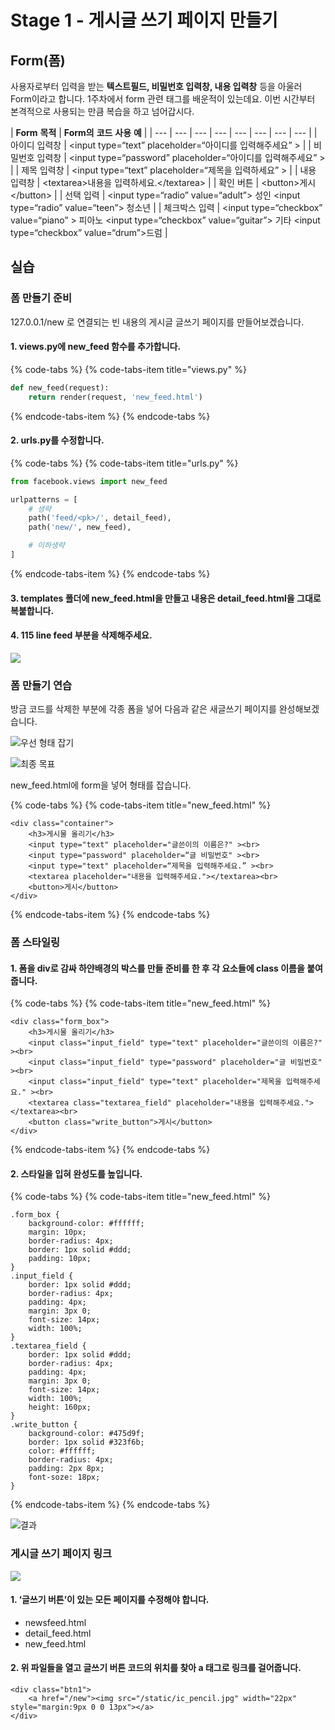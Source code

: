 # Stage 1 - 게시글 쓰기 페이지 만들기

## Form\(폼\)

사용자로부터 입력을 받는 **텍스트필드, 비밀번호 입력창, 내용 입력창** 등을 아울러 Form이라고 합니다. 1주차에서 form 관련 태그를 배운적이 있는데요. 이번 시간부터 본격적으로 사용되는 만큼 복습을 하고 넘어갑시다.

| **Form** **목적** | **Form의** **코드** **사용** **예** |
| --- | --- | --- | --- | --- | --- | --- | --- |
| 아이디 입력창 | &lt;input type=“text” placeholder=“아이디를 입력해주세요” &gt; |
| 비밀번호 입력창 | &lt;input type=“password” placeholder=“아이디를 입력해주세요” &gt; |
| 제목 입력창 | &lt;input type=“text” placeholder=“제목을 입력하세요” &gt; |
| 내용 입력창 | &lt;textarea&gt;내용을 입력하세요.&lt;/textarea&gt; |
| 확인 버튼 | &lt;button&gt;게시&lt;/button&gt; |
| 선택 입력 | &lt;input type=“radio” value=“adult”&gt; 성인 &lt;input type=“radio” value=“teen”&gt; 청소년 |
| 체크박스 입력 | &lt;input type=“checkbox” value=“piano” &gt; 피아노 &lt;input type=“checkbox” value=“guitar”&gt; 기타 &lt;input type=“checkbox” value=“drum”&gt;드럼 |

## 실습

### 폼 만들기 준비

127.0.0.1/new 로 연결되는 빈 내용의 게시글 글쓰기 페이지를 만들어보겠습니다.

#### **1. views.py에** **new\_feed** **함수를** **추가합니다.**

{% code-tabs %}
{% code-tabs-item title="views.py" %}
```python
def new_feed(request):
    return render(request, 'new_feed.html')
```
{% endcode-tabs-item %}
{% endcode-tabs %}

####  2. urls.py를 수정합니다.

{% code-tabs %}
{% code-tabs-item title="urls.py" %}
```python
from facebook.views import new_feed

urlpatterns = [
    # 생략
    path('feed/<pk>/', detail_feed),
    path('new/', new_feed),

    # 이하생략
]
```
{% endcode-tabs-item %}
{% endcode-tabs %}

####  3. templates 폴더에 new\_feed.html을 만들고 내용은 detail\_feed.html을 그대로 복붙합니다.

#### 4. 115 line feed 부분을 삭제해주세요.

![](../.gitbook/assets/image%20%28223%29.png)

### 폼 만들기 연습

방금 코드를 삭제한 부분에 각종 폼을 넣어 다음과 같은 새글쓰기 페이지를 완성해보겠습니다.

![&#xC6B0;&#xC120; &#xD615;&#xD0DC; &#xC7A1;&#xAE30;](../.gitbook/assets/image%20%28118%29.png)

![&#xCD5C;&#xC885; &#xBAA9;&#xD45C;](../.gitbook/assets/image%20%28262%29.png)

new\_feed.html에 form을 넣어 형태를 잡습니다.

{% code-tabs %}
{% code-tabs-item title="new\_feed.html" %}
```markup
<div class="container">
    <h3>게시물 올리기</h3>
    <input type="text" placeholder="글쓴이의 이름은?" ><br>
    <input type="password" placeholder=“글 비밀번호" ><br>
    <input type="text" placeholder=“제목을 입력해주세요.” ><br>
    <textarea placeholder="내용을 입력해주세요."></textarea><br>
    <button>게시</button>
</div>
```
{% endcode-tabs-item %}
{% endcode-tabs %}

### 폼 스타일링

#### 1. 폼을 div로 감싸 하얀배경의 박스를 만들 준비를 한 후 각 요소들에 class 이름을 붙여줍니다.

{% code-tabs %}
{% code-tabs-item title="new\_feed.html" %}
```markup
<div class="form_box">
    <h3>게시물 올리기</h3>
    <input class="input_field" type="text" placeholder="글쓴이의 이름은?" ><br>
    <input class="input_field" type="password" placeholder="글 비밀번호" ><br>
    <input class="input_field" type="text" placeholder="제목을 입력해주세요." ><br>
    <textarea class="textarea_field" placeholder="내용을 입력해주세요."></textarea><br>
    <button class="write_button">게시</button>
</div>
```
{% endcode-tabs-item %}
{% endcode-tabs %}

####  2. 스타일을 입혀 완성도를 높입니다.

{% code-tabs %}
{% code-tabs-item title="new\_feed.html" %}
```markup
.form_box {
    background-color: #ffffff;
    margin: 10px;
    border-radius: 4px;
    border: 1px solid #ddd;
    padding: 10px;
}
.input_field {
    border: 1px solid #ddd;
    border-radius: 4px;
    padding: 4px;
    margin: 3px 0;
    font-size: 14px;
    width: 100%;
}
.textarea_field {
    border: 1px solid #ddd;
    border-radius: 4px;
    padding: 4px;
    margin: 3px 0;
    font-size: 14px;
    width: 100%;
    height: 160px;
}
.write_button {
    background-color: #475d9f;
    border: 1px solid #323f6b;
    color: #ffffff;
    border-radius: 4px;
    padding: 2px 8px;
    font-soze: 18px;
}
```
{% endcode-tabs-item %}
{% endcode-tabs %}

![&#xACB0;&#xACFC;](../.gitbook/assets/image%20%28194%29.png)

### 게시글 쓰기 페이지 링크

![](../.gitbook/assets/image%20%28177%29.png)



#### 1. **‘글쓰기** **버튼’이** **있는** **모든** **페이지를** **수정해야** **합니다.**

* newsfeed.html
* detail\_feed.html
* new\_feed.html

#### 2. 위 파일들을 열고 글쓰기 버튼 코드의 위치를 찾아 a 태그로 링크를 걸어줍니다.

```markup
<div class="btn1">
    <a href="/new"><img src="/static/ic_pencil.jpg" width="22px" style="margin:9px 0 0 13px"></a>
</div>
```

